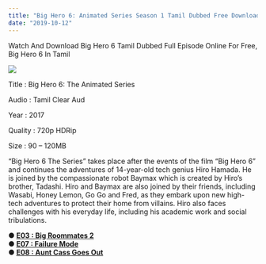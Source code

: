 ```yaml
---
title: "Big Hero 6: Animated Series Season 1 Tamil Dubbed Free Download"
date: "2019-10-12"
---
```


Watch And Download Big Hero 6 Tamil Dubbed Full Episode Online For Free, Big Hero 6 In Tamil

[![](https://1.bp.blogspot.com/-OdMfrYESC38/XUuKzUyHUTI/AAAAAAAAB60/5jqX7goj9UYubMUi5JNCVl-gCh5PIK6tgCLcBGAs/s320/big-hero-6.jpg)](https://1.bp.blogspot.com/-OdMfrYESC38/XUuKzUyHUTI/AAAAAAAAB60/5jqX7goj9UYubMUi5JNCVl-gCh5PIK6tgCLcBGAs/s1600/big-hero-6.jpg)

Title : Big Hero 6: The Animated Series

Audio : Tamil Clear Aud

Year : 2017

Quality : 720p HDRip

Size : 90 – 120MB

“Big Hero 6 The Series” takes place after the events of the film “Big Hero 6” and continues the adventures of 14-year-old tech genius Hiro Hamada. He is joined by the compassionate robot Baymax which is created by Hiro’s brother, Tadashi. Hiro and Baymax are also joined by their friends, including Wasabi, Honey Lemon, Go Go and Fred, as they embark upon new high-tech adventures to protect their home from villains. Hiro also faces challenges with his everyday life, including his academic work and social tribulations.

**● [E03 : Big Roommates 2](https://drive.google.com/file/d/1QL2ZxdCyiDD_tkVh9KFc-EkmBhFtQWSd/view?usp=drivesdk)**  
**● [E07 : Failure Mode](https://drive.google.com/file/d/1984zuJe1YpUirfuUTbbTchKuv55t6hys/view?usp=drivesdk)**  
**● [E08 : Aunt Cass Goes Out](https://drive.google.com/file/d/1K3iQV45FMq7iNV5DNuix-E9Z1p95omOY/view?usp=drivesdk)**
